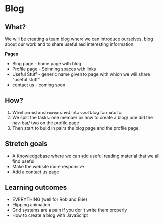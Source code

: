 # Blog 

## What?
We will be creating a team blog where we can introduce ourselves, blog about our work and to share useful and interesting information. 

**Pages**
* Blog page - home page with blog
* Profile page - Spinning spaces with links 
* Useful Stuff - generic name given to page with which we will share "useful stuff"
* contact us - coming soon

## How?
1. Wireframed and researched into cool blog formats for 
2. We split the tasks: one member on how to create a blog/ one did the nav-bar/ two on the profile page
3. Then start to build in pairs the blog page and the profile page. 


## Stretch goals 
* A Knowledgebase where we can add useful reading material that we all find useful.
* Make the website more responsive
* Add a contact us page 

## Learning outcomes
* EVERYTHING (well for Rob and Ellie)
* Flipping animation 
* Grid systems are a pain if you don't write them properly 
* How to create a blog with JavaScript 
